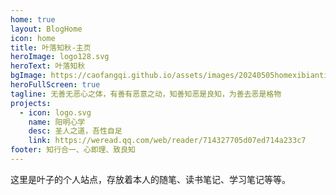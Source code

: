 ```yaml
---
home: true
layout: BlogHome
icon: home
title: 叶落知秋-主页
heroImage: logo128.svg
heroText: 叶落知秋
bgImage: https://caofangqi.github.io/assets/images/20240505homexibiantianye.jpg
heroFullScreen: true
tagline: 无善无恶心之体，有善有恶意之动，知善知恶是良知，为善去恶是格物
projects:
  - icon: logo.svg
    name: 阳明心学
    desc: 圣人之道，吾性自足
    link: https://weread.qq.com/web/reader/714327705d07ed714a233c7
footer: 知行合一、心即理、致良知
---
```


这里是叶子的个人站点，存放着本人的随笔、读书笔记、学习笔记等等。
